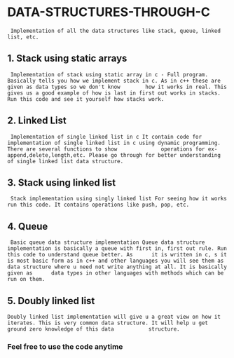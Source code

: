 # DATA-STRUCTURES-THROUGH-C
     Implementation of all the data structures like stack, queue, linked list, etc.


## 1. Stack using static arrays     
     Implementation of stack using static array in c - Full program. Basically tells you how we implement stack in c. As in c++ these are given as data types so we don't know        how it works in real. This gives us a good example of how is last in first out works in stacks. Run this code and see it yourself how stacks work. 
     
## 2. Linked List
     Implementation of single linked list in c It contain code for implementation of single linked list in c using dynamic programming. There are several functions to show              operations for ex- append,delete,length,etc. Please go through for better understanding of single linked list data structure.

## 3. Stack using linked list
     Stack implementation using singly linked list For seeing how it works run this code. It contains operations like push, pop, etc.

## 4. Queue
     Basic queue data structure implementation Queue data structure implementation is basically a queue with first in, first out rule. Run this code to understand queue better. As      it is written in c, s it is most basic form as in c++ and other languages you will see them as data structure where u need not write anything at all. It is basically given as      data types in other languages with methods which can be run on them.
     
## 5. Doubly linked list
    Doubly linked list implementation will give u a great view on how it iterates. This is very common data structure. It will help u get ground zero knowledge of this data           structure.


### Feel free to use the code anytime
